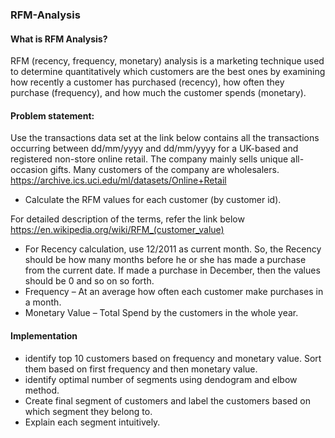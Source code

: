 ### RFM-Analysis

#### What is RFM Analysis?

RFM  (recency, frequency, monetary) analysis is a marketing technique used to determine quantitatively which customers are the best ones by examining how recently a customer has purchased (recency), how often they purchase (frequency), and how much the customer spends (monetary).

#### Problem statement:

Use the transactions data set at the link below contains all the transactions occurring between dd/mm/yyyy and dd/mm/yyyy for a UK-based and registered non-store online retail. The company mainly sells unique all-occasion gifts. Many customers of the company are wholesalers.
https://archive.ics.uci.edu/ml/datasets/Online+Retail

* Calculate the RFM values for each customer (by customer id).

For detailed description of the terms, refer the link below
https://en.wikipedia.org/wiki/RFM_(customer_value)

* For Recency calculation, use 12/2011 as current month. So, the Recency should be how many months before he or she has made a purchase from the current date. If made a purchase in December, then the values should be 0 and so on so forth.
*	Frequency – At an average how often each customer make purchases in a month.
*	Monetary Value – Total Spend by the customers in the whole year.

#### Implementation

* identify top 10 customers based on frequency and monetary value. Sort them based on first frequency and then monetary value.
* identify optimal number of segments using dendogram and elbow method.
* Create final segment of customers and label the customers based on which segment they belong to. 
* Explain each segment intuitively. 
